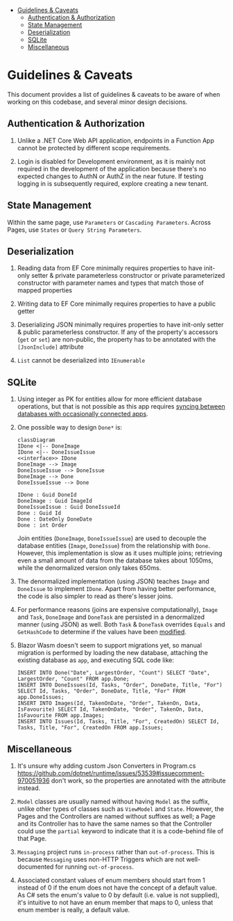- [Guidelines & Caveats](#guidelines--caveats)
  - [Authentication & Authorization](#authentication--authorization)
  - [State Management](#state-management)
  - [Deserialization](#deserialization)
  - [SQLite](#sqlite)
  - [Miscellaneous](#miscellaneous)

# Guidelines & Caveats

This document provides a list of guidelines & caveats to be aware of when working on this codebase, and several minor design decisions.

## Authentication & Authorization

1. Unlike a .NET Core Web API application, endpoints in a Function App cannot be protected by different scope requirements.

1. Login is disabled for Development environment, as it is mainly not required in the development of the application because there's no expected changes to AuthN or AuthZ in the near future. If testing logging in is subsequently required, explore creating a new tenant.

## State Management

Within the same page, use `Parameters` or `Cascading Parameters`. Across Pages, use `States` or `Query String Parameters`.

## Deserialization

1. Reading data from EF Core minimally requires properties to have init-only setter & private parameterless constructor or private parameterized constructor with parameter names and types that match those of mapped properties

1. Writing data to EF Core minimally requires properties to have a public getter

1. Deserializing JSON minimally requires properties to have init-only setter & public parameterless constructor. If any of the property's accessors (`get` or `set`) are non-public, the property has to be annotated with the `[JsonInclude]` attribute

1. `List` cannot be deserialized into `IEnumerable`

## SQLite

1. Using integer as PK for entities allow for more efficient database operations, but that is not possible as this app requires [syncing between databases with occasionally connected apps](https://stackoverflow.com/a/404057/8828382).

1. One possible way to design `Done*` is: 

    ```mermaid
    classDiagram
    IDone <|-- DoneImage
    IDone <|-- DoneIssueIssue
    <<interface>> IDone
    DoneImage --> Image
    DoneIssueIssue --> DoneIssue
    DoneImage --> Done
    DoneIssueIssue --> Done

    IDone : Guid DoneId
    DoneImage : Guid ImageId
    DoneIssueIssue : Guid DoneIssueId
    Done : Guid Id
    Done : DateOnly DoneDate
    Done : int Order
    ```

    Join entities (`DoneImage`, `DoneIssueIssue`) are used to decouple the database entities (`Image`, `DoneIssue`) from the relationship with `Done`. However, this implementation is slow as it uses multiple joins; retrieving even a small amount of data from the database takes about 1050ms, while the denormalized version only takes 650ms.

1. The denormalized implementation (using JSON) teaches `Image` and `DoneIssue` to implement `IDone`. Apart from having better performance, the code is also simpler to read as there's lesser joins.

1. For performance reasons (joins are expensive computationally), `Image` and `Task`, `DoneImage` and `DoneTask` are persisted in a denormalized manner (using JSON) as well. Both `Task` & `DoneTask` overrides `Equals` and `GetHashCode` to determine if the values have been [modified](https://github.com/Zhiyuan-Amos/couple-management/blob/master/Client/Data/AppDbContext.cs#L48-L51).

1. Blazor Wasm doesn't seem to support migrations yet, so manual migration is performed by loading the new database, attaching the existing database as `app`, and executing SQL code like:

    ```sqlite
    INSERT INTO Done("Date", LargestOrder, "Count") SELECT "Date", LargestOrder, "Count" FROM app.Done;
    INSERT INTO DoneIssues(Id, Tasks, "Order", DoneDate, Title, "For") SELECT Id, Tasks, "Order", DoneDate, Title, "For" FROM app.DoneIssues;
    INSERT INTO Images(Id, TakenOnDate, "Order", TakenOn, Data, IsFavourite) SELECT Id, TakenOnDate, "Order", TakenOn, Data, IsFavourite FROM app.Images;
    INSERT INTO Issues(Id, Tasks, Title, "For", CreatedOn) SELECT Id, Tasks, Title, "For", CreatedOn FROM app.Issues;
    ```

## Miscellaneous

1. It's unsure why adding custom Json Converters in Program.cs https://github.com/dotnet/runtime/issues/53539#issuecomment-970051936 don't work, so the properties are annotated with the attribute instead.

1. `Model` classes are usually named without having `Model` as the suffix, unlike other types of classes such as `ViewModel` and `State`. However, the Pages and the Controllers are named without suffixes as well; a Page and its Controller has to have the same names so that the Controller could use the `partial` keyword to indicate that it is a code-behind file of that Page.

1. `Messaging` project runs `in-process` rather than `out-of-process`. This is because `Messaging` uses non-HTTP Triggers which are not well-documented for running `out-of-process`.

1. Associated constant values of enum members should start from 1 instead of 0 if the enum does not have the concept of a default value. As C# sets the enum's value to 0 by default (i.e. value is not supplied), it's intuitive to not have an enum member that maps to 0, unless that enum member is really, a default value. 
